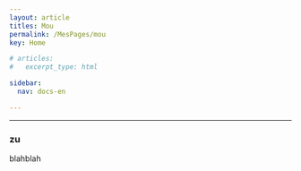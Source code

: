 ```yaml
---
layout: article
titles: Mou
permalink: /MesPages/mou
key: Home

# articles:
#   excerpt_type: html

sidebar:
  nav: docs-en

---
```

__________


### zu

blahblah
